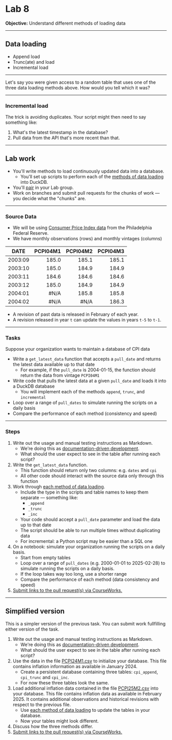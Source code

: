 # Lab 8

**Objective:** Understand different methods of loading data

---

## Data loading

- Append load
- Trunc(ate) and load
- Incremental load

---

Let's say you were given access to a random table that uses one of the three data loading methods above. How would you tell which it was?

---

### Incremental load

The trick is avoiding duplicates. Your script might then need to say something like:

1. What's the latest timestamp in the database?
1. Pull data from the API that's more recent than that.

---

## Lab work

- You'll write methods to load continuously updated data into a database.
  - You'll set up scripts to perform each of the [methods of data loading](#data-loading) into DuckDB.
- You'll [pair](../docs/pairing.md) in your Lab group.
- Work on branches and submit pull requests for the chunks of work — you decide what the "chunks" are.

---

### Source Data

- We will be using [Consumer Price Index data](https://www.philadelphiafed.org/surveys-and-data/real-time-data-research/pcpi) from the Philadelphia Federal Reserve.
- We have monthly observations (rows) and monthly vintages (columns)

| DATE    | PCPI04M1 | PCPI04M2 | PCPI04M3 |
| ------- | -------: | -------: | -------: |
| 2003:09 |    185.0 |    185.1 |    185.1 |
| 2003:10 |    185.0 |    184.9 |    184.9 |
| 2003:11 |    184.6 |    184.6 |    184.6 |
| 2003:12 |    185.0 |    184.9 |    184.9 |
| 2004:01 |     #N/A |    185.8 |    185.8 |
| 2004:02 |     #N/A |     #N/A |    186.3 |

- A revision of past data is released in February of each year.
- A revision released in year `t` can update the values in years `t-5` to `t-1`.

---

### Tasks

Suppose your organization wants to maintain a database of CPI data

- Write a `get_latest_data` function that accepts a `pull_date` and returns the latest data available up to that date
  - For example, if the `pull_date` is 2004-01-15, the function should return the data from vintage `PCPI04M1`
- Write code that pulls the latest data at a given `pull_date` and loads it into a DuckDB database
  - You will implement each of the methods `append`, `trunc`, and `incremental`
- Loop over a range of `pull_dates` to simulate running the scripts on a daily basis
- Compare the performance of each method (consistency and speed)

---

### Steps

1. Write out the usage and manual testing instructions as Markdown.
   - We're doing this as [documentation-driven development](https://gist.github.com/zsup/9434452).
   - What should the user expect to see in the table after running each script?
2. Write the `get_latest_data` function.
   - This function should return only two columns: e.g. `dates` and `cpi`
   - All other code should interact with the source data only through this function
3. Work through [each method of data loading](#data-loading).
   - Include the type in the scripts and table names to keep them separate — something like:
     - `_append`
     - `_trunc`
     - `_inc`
   - Your code should accept a `pull_date` parameter and load the data up to that date
   - The script should be able to run multiple times without duplicating data
   - For incremental: a Python script may be easier than a SQL one
4. On a notebook: simulate your organization running the scripts on a daily basis.
   - Start from empty tables
   - Loop over a range of `pull_dates` (e.g. 2000-01-01 to 2025-02-28) to simulate running the scripts on a daily basis.
   - If the loop takes way too long, use a shorter range
   - Compare the performance of each method (data consistency and speed)
5. [Submit links to the pull request(s) via CourseWorks.](https://courseworks2.columbia.edu/courses/210480/assignments)

---

## Simplified version

This is a simpler version of the previous task. You can submit work fullfilling either version of the task.

1. Write out the usage and manual testing instructions as Markdown.
   - We're doing this as [documentation-driven development](https://gist.github.com/zsup/9434452).
   - What should the user expect to see in the table after running each script?
2. Use the data in the file [PCPI24M1.csv](../examples/lab_8/PCPI24M1.csv) to initialize your database. This file contains inflation information as available in January 2024. 
   - Create a persistent database containing three tables: `cpi_append`, `cpi_trunc` and `cpi_inc`.
   - For now these three tables look the same.
3. Load additional inflation data contained in the file [PCPI25M2.csv](../examples/lab_8/PCPI25M2.csv) into your database. This file contains inflation data as available in February 2025. It contains additional observations and historical revisions with respect to the previous file. 
   - Use [each method of data loading](#data-loading) to update the tables in your database.
   - Now your tables might look different.
4. Discuss how the three methods differ. 
5. [Submit links to the pull request(s) via CourseWorks.](https://courseworks2.columbia.edu/courses/210480/assignments)